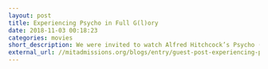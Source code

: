 ```yaml
---
layout: post
title: Experiencing Psycho in Full G(l)ory
date: 2018-11-03 00:18:23
categories: movies
short_description: We were invited to watch Alfred Hitchcock’s Psycho (1960) with the score performed lived by the Boston Pops at Symphony Hall. 
external_url: //mitadmissions.org/blogs/entry/guest-post-experiencing-psycho-in-full-glory/
---
```

